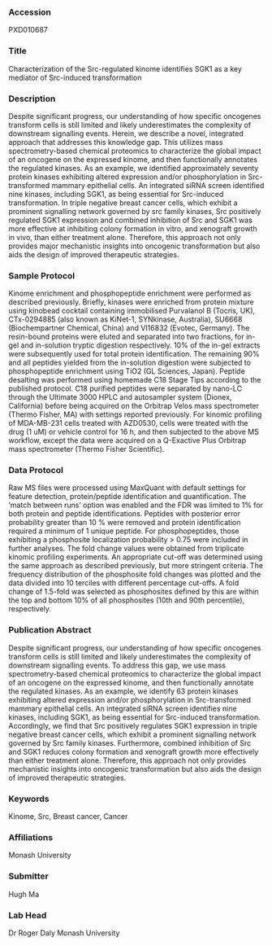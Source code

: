 ### Accession
PXD010687

### Title
Characterization of the Src-regulated kinome  identifies SGK1 as a key mediator of Src-induced transformation

### Description
Despite significant progress, our understanding of how specific oncogenes transform cells is still limited and likely underestimates the complexity of downstream signalling events. Herein, we describe a novel, integrated approach that addresses this knowledge gap. This utilizes mass spectrometry-based chemical proteomics to characterize the global impact of an oncogene on the expressed kinome, and then functionally annotates the regulated kinases. As an example, we identified approximately seventy protein kinases exhibiting altered expression and/or phosphorylation in Src-transformed mammary epithelial cells. An integrated siRNA screen identified nine kinases, including SGK1, as being essential for Src-induced transformation.  In triple negative breast cancer cells, which exhibit a prominent signalling network governed by src family kinases, Src positively regulated SGK1 expression and combined inhibition of Src and SGK1 was more effective at inhibiting colony formation in vitro, and xenograft growth in vivo, than either treatment alone. Therefore, this approach not only provides major mechanistic insights into oncogenic transformation but also aids the design of improved therapeutic strategies.

### Sample Protocol
Kinome enrichment and phosphopeptide enrichment were performed as described previously. Briefly, kinases were enriched from protein mixture using kinobead cocktail containing immobilised Purvalanol B (Tocris, UK), CTx-0294885 (also known as KiNet-1, SYNkinase, Australia), SU6668 (Biochempartner Chemical, China) and VI16832 (Evotec, Germany). The resin-bound proteins were eluted and separated into two fractions, for in-gel and in-solution tryptic digestion respectively. 10% of the in-gel extracts were subsequently used for total protein identification. The remaining 90% and all peptides yielded from the in-solution digestion were subjected to phosphopeptide enrichment using TiO2 (GL Sciences, Japan). Peptide desalting was performed using homemade C18 Stage Tips according to the published protocol. C18 purified peptides were separated by nano-LC through the Ultimate 3000 HPLC and autosampler system (Dionex, California) before being acquired on the Orbitrap Velos mass spectrometer (Thermo Fisher, MA) with settings reported previously.  For kinomic profiling of MDA-MB-231 cells treated with AZD0530, cells were treated with the drug (1 uM) or vehicle control for 16 h, and then subjected to the above MS workflow, except the data were acquired on a Q-Exactive Plus Orbitrap mass spectrometer (Thermo Fisher Scientific).

### Data Protocol
Raw MS files were processed using MaxQuant with default settings for feature detection, protein/peptide identification and quantification. The ‘match between runs’ option was enabled and the FDR was limited to 1% for both protein and peptide identifications. Peptides with posterior error probability greater than 10 % were removed and protein identification required a minimum of 1 unique peptide. For phosphopeptides, those exhibiting a phosphosite localization probability > 0.75 were included in further analyses. The fold change values were obtained from triplicate kinomic profiling experiments. An appropriate cut-off was determined using the same approach as described previously, but more stringent criteria. The frequency distribution of the phosphosite fold changes was plotted and the data divided into 10 terciles with different percentage cut-offs. A fold change of 1.5-fold was selected as phosphosites defined by this are within the top and bottom 10% of all phosphosites (10th and 90th percentile), respectively.

### Publication Abstract
Despite significant progress, our understanding of how specific oncogenes transform cells is still limited and likely underestimates the complexity of downstream signalling events. To address this gap, we use mass spectrometry-based chemical proteomics to characterize the global impact of an oncogene on the expressed kinome, and then functionally annotate the regulated kinases. As an example, we identify 63 protein kinases exhibiting altered expression and/or phosphorylation in Src-transformed mammary epithelial cells. An integrated siRNA screen identifies nine kinases, including SGK1, as being essential for Src-induced transformation. Accordingly, we find that Src positively regulates SGK1 expression in triple negative breast cancer cells, which exhibit a prominent signalling network governed by Src family kinases. Furthermore, combined inhibition of Src and SGK1 reduces colony formation and xenograft growth more effectively than either treatment alone. Therefore, this approach not only provides mechanistic insights into oncogenic transformation but also aids the design of improved therapeutic strategies.

### Keywords
Kinome, Src, Breast cancer, Cancer

### Affiliations
Monash University

### Submitter
Hugh Ma

### Lab Head
Dr Roger Daly
Monash University


